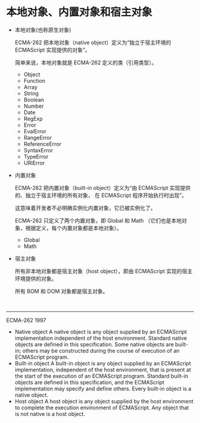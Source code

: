 # 本地对象、内置对象和宿主对象

* 本地对象(也称原生对象)

  ECMA-262 把本地对象（native object）定义为“独立于宿主环境的 ECMAScript 实现提供的对象”。
  
  简单来说，本地对象就是 ECMA-262 定义的类（引用类型）。

  * Object
  * Function
  * Array
  * String
  * Boolean
  * Number
  * Date
  * RegExp
  * Error
  * EvalError
  * RangeError
  * ReferenceError
  * SyntaxError
  * TypeError
  * URIError

* 内置对象

  ECMA-262 把内置对象（built-in object）定义为“由 ECMAScript 实现提供的、独立于宿主环境的所有对象，
  在 ECMAScript 程序开始执行时出现”。

  这意味着开发者不必明确实例化内置对象，它已被实例化了。

  ECMA-262 只定义了两个内置对象，即 Global 和 Math （它们也是本地对象，根据定义，每个内置对象都是本地对象）。

  * Global
  * Math

* 宿主对象

  所有非本地对象都是宿主对象（host object），即由 ECMAScript 实现的宿主环境提供的对象。

  所有 BOM 和 DOM 对象都是宿主对象。

&emsp;

---

ECMA-262 1997

* Native object
  A native object is any object supplied by an ECMAScript implementation independent of the host environment. Standard native objects are defined in this specification. Some native objects are built-in; others may be
constructed during the course of execution of an ECMAScript program.
* Built-in object
  A built-in object is any object supplied by an ECMAScript implementation, independent of the host environment, that is present at the start of the execution of an ECMAScript program. Standard built-in objects are defined in this specification, and the ECMAScript implementation may specify and define others. Every built-in object is a native object.
* Host object
  A host object is any object supplied by the host environment to complete the execution environment of ECMAScript. Any object that is not native is a host object.
